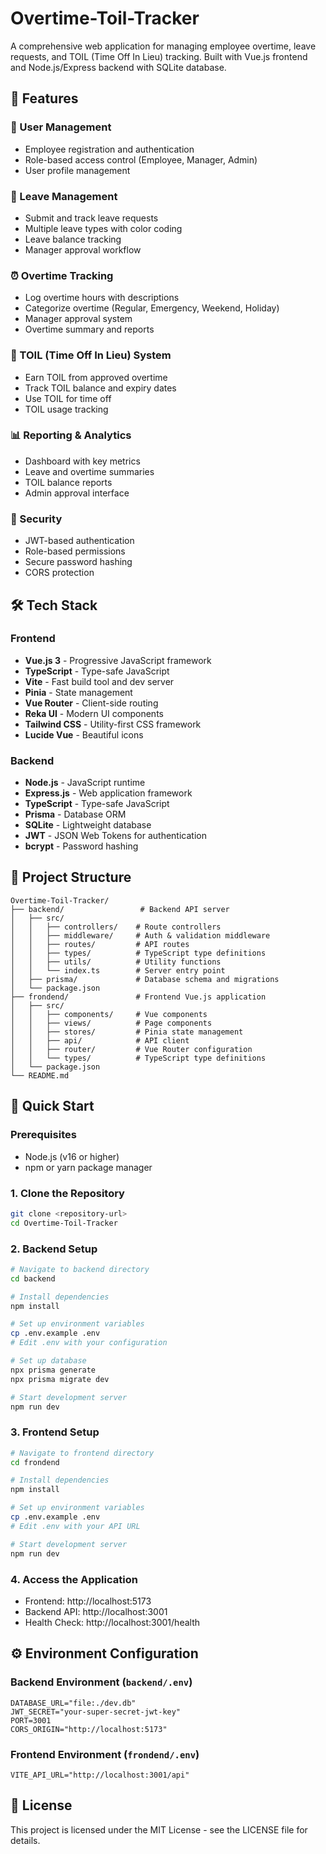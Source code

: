 # Overtime-Toil-Tracker

A comprehensive web application for managing employee overtime, leave requests, and TOIL (Time Off In Lieu) tracking. Built with Vue.js frontend and Node.js/Express backend with SQLite database.

## 🚀 Features

### 👥 User Management

-   Employee registration and authentication
-   Role-based access control (Employee, Manager, Admin)
-   User profile management

### 📅 Leave Management

-   Submit and track leave requests
-   Multiple leave types with color coding
-   Leave balance tracking
-   Manager approval workflow

### ⏰ Overtime Tracking

-   Log overtime hours with descriptions
-   Categorize overtime (Regular, Emergency, Weekend, Holiday)
-   Manager approval system
-   Overtime summary and reports

### 🎯 TOIL (Time Off In Lieu) System

-   Earn TOIL from approved overtime
-   Track TOIL balance and expiry dates
-   Use TOIL for time off
-   TOIL usage tracking

### 📊 Reporting & Analytics

-   Dashboard with key metrics
-   Leave and overtime summaries
-   TOIL balance reports
-   Admin approval interface

### 🔐 Security

-   JWT-based authentication
-   Role-based permissions
-   Secure password hashing
-   CORS protection

## 🛠️ Tech Stack

### Frontend

-   **Vue.js 3** - Progressive JavaScript framework
-   **TypeScript** - Type-safe JavaScript
-   **Vite** - Fast build tool and dev server
-   **Pinia** - State management
-   **Vue Router** - Client-side routing
-   **Reka UI** - Modern UI components
-   **Tailwind CSS** - Utility-first CSS framework
-   **Lucide Vue** - Beautiful icons

### Backend

-   **Node.js** - JavaScript runtime
-   **Express.js** - Web application framework
-   **TypeScript** - Type-safe JavaScript
-   **Prisma** - Database ORM
-   **SQLite** - Lightweight database
-   **JWT** - JSON Web Tokens for authentication
-   **bcrypt** - Password hashing

## 📁 Project Structure

```
Overtime-Toil-Tracker/
├── backend/                 # Backend API server
│   ├── src/
│   │   ├── controllers/    # Route controllers
│   │   ├── middleware/     # Auth & validation middleware
│   │   ├── routes/         # API routes
│   │   ├── types/          # TypeScript type definitions
│   │   ├── utils/          # Utility functions
│   │   └── index.ts        # Server entry point
│   ├── prisma/             # Database schema and migrations
│   └── package.json
├── frondend/               # Frontend Vue.js application
│   ├── src/
│   │   ├── components/     # Vue components
│   │   ├── views/          # Page components
│   │   ├── stores/         # Pinia state management
│   │   ├── api/            # API client
│   │   ├── router/         # Vue Router configuration
│   │   └── types/          # TypeScript type definitions
│   └── package.json
└── README.md
```

## 🚀 Quick Start

### Prerequisites

-   Node.js (v16 or higher)
-   npm or yarn package manager

### 1. Clone the Repository

```bash
git clone <repository-url>
cd Overtime-Toil-Tracker
```

### 2. Backend Setup

```bash
# Navigate to backend directory
cd backend

# Install dependencies
npm install

# Set up environment variables
cp .env.example .env
# Edit .env with your configuration

# Set up database
npx prisma generate
npx prisma migrate dev

# Start development server
npm run dev
```

### 3. Frontend Setup

```bash
# Navigate to frontend directory
cd frondend

# Install dependencies
npm install

# Set up environment variables
cp .env.example .env
# Edit .env with your API URL

# Start development server
npm run dev
```

### 4. Access the Application

-   Frontend: http://localhost:5173
-   Backend API: http://localhost:3001
-   Health Check: http://localhost:3001/health

## ⚙️ Environment Configuration

### Backend Environment (`backend/.env`)

```env
DATABASE_URL="file:./dev.db"
JWT_SECRET="your-super-secret-jwt-key"
PORT=3001
CORS_ORIGIN="http://localhost:5173"
```

### Frontend Environment (`frondend/.env`)

```env
VITE_API_URL="http://localhost:3001/api"
```

## 📝 License

This project is licensed under the MIT License - see the LICENSE file for details.

